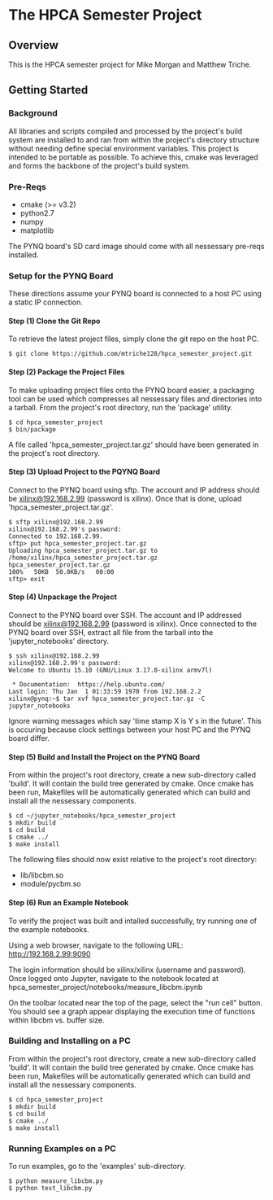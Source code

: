 # The HPCA Semester Project

## Overview

This is the HPCA semester project for Mike Morgan and Matthew Triche.

## Getting Started

### Background

All libraries and scripts compiled and processed by the project's build system are installed to and ran from within the project's directory structure without needing define special environment variables. This project is intended to be portable as possible. To achieve this, cmake was leveraged and forms the backbone of the project's build system.

### Pre-Reqs

* cmake (>= v3.2)
* python2.7
* numpy
* matplotlib

The PYNQ board's SD card image should come with all nessessary pre-reqs installed.

### Setup for the PYNQ Board

These directions assume your PYNQ board is connected to a host PC using a static IP connection.

#### Step (1) Clone the Git Repo

To retrieve the latest project files, simply clone the git repo on the host PC.

```
$ git clone https://github.com/mtriche128/hpca_semester_project.git
```

#### Step (2) Package the Project Files

To make uploading project files onto the PYNQ board easier, a packaging tool can be used which compresses all nessessary files and directories into a tarball. From the project's root directory, run the 'package' utility.

```
$ cd hpca_semester_project
$ bin/package
```
A file called 'hpca_semester_project.tar.gz' should have been generated in the project's root directory. 

#### Step (3) Upload Project to the PQYNQ Board

Connect to the PYNQ board using sftp. The account and IP address should be xilinx@192.168.2.99 (password is xilinx). Once that is done, upload 'hpca_semester_project.tar.gz'.

```
$ sftp xilinx@192.168.2.99
xilinx@192.168.2.99's password: 
Connected to 192.168.2.99.
sftp> put hpca_semester_project.tar.gz 
Uploading hpca_semester_project.tar.gz to /home/xilinx/hpca_semester_project.tar.gz
hpca_semester_project.tar.gz                                                                                                                                 100%   50KB  50.0KB/s   00:00
sftp> exit
```

#### Step (4) Unpackage the Project

Connect to the PYNQ board over SSH. The account and IP addressed should be xilinx@192.168.2.99 (password is xilinx). Once connected to the PYNQ board over SSH, extract all file from the tarball into the 'jupyter_notebooks' directory.

```
$ ssh xilinx@192.168.2.99 
xilinx@192.168.2.99's password: 
Welcome to Ubuntu 15.10 (GNU/Linux 3.17.0-xilinx armv7l)

 * Documentation:  https://help.ubuntu.com/
Last login: Thu Jan  1 01:33:59 1970 from 192.168.2.2
xilinx@pynq:~$ tar xvf hpca_semester_project.tar.gz -C jupyter_notebooks
```

Ignore warning messages which say 'time stamp X is Y s in the future'. This is occuring because clock settings between your host PC and the PYNQ board differ.

#### Step (5) Build and Install the Project on the PYNQ Board

From within the project's root directory, create a new sub-directory called 'build'. It will contain the build tree generated by cmake. Once cmake has been run, Makefiles will be automatically generated which can build and install all the nessessary components.

```
$ cd ~/jupyter_notebooks/hpca_semester_project
$ mkdir build
$ cd build
$ cmake ../
$ make install
```
The following files should now exist relative to the project's root directory:
* lib/libcbm.so
* module/pycbm.so

#### Step (6) Run an Example Notebook

To verify the project was built and intalled successfully, try running one of the example notebooks.

Using a web browser, navigate to the following URL: http://192.168.2.99:9090

The login information should be xilinx/xilinx (username and password). Once logged onto Jupyter, navigate to the notebook located at hpca_semester_project/notebooks/measure_libcbm.ipynb

On the toolbar located near the top of the page, select the "run cell" button. You should see a graph appear displaying the execution time of functions within libcbm vs. buffer size.

### Building and Installing on a PC

From within the project's root directory, create a new sub-directory called 'build'. It will contain the build tree generated by cmake. Once cmake has been run, Makefiles will be automatically generated which can build and install all the nessessary components.

```
$ cd hpca_semester_project
$ mkdir build
$ cd build
$ cmake ../
$ make install
```

### Running Examples on a PC

To run examples, go to the 'examples' sub-directory.

```
$ python measure_libcbm.py
$ python test_libcbm.py
```